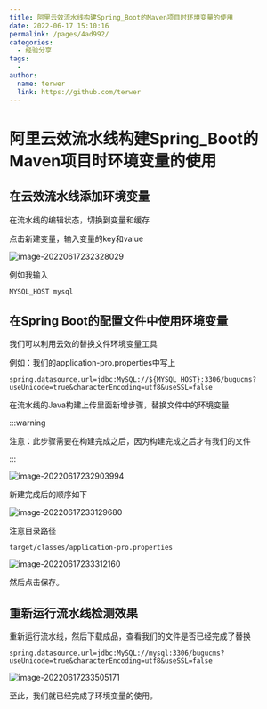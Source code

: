 ```yaml
---
title: 阿里云效流水线构建Spring_Boot的Maven项目时环境变量的使用
date: 2022-06-17 15:10:16
permalink: /pages/4ad992/
categories:
  - 经验分享
tags:
  - 
author: 
  name: terwer
  link: https://github.com/terwer
---
```


# 阿里云效流水线构建Spring_Boot的Maven项目时环境变量的使用

## 在云效流水线添加环境变量

在流水线的编辑状态，切换到变量和缓存

点击新建变量，输入变量的key和value

![image-20220617232328029](https://ghproxy.com/https://raw.githubusercontent.com/terwer/upload/main/img/20220617232334.png)

例如我输入

```
MYSQL_HOST mysql
```

## 在Spring Boot的配置文件中使用环境变量

我们可以利用云效的替换文件环境变量工具

例如：我们的application-pro.properties中写上

```properties
spring.datasource.url=jdbc:MySQL://${MYSQL_HOST}:3306/bugucms?useUnicode=true&characterEncoding=utf8&useSSL=false
```

在流水线的Java构建上传里面新增步骤，替换文件中的环境变量

:::warning

注意：此步骤需要在构建完成之后，因为构建完成之后才有我们的文件

:::

![image-20220617232903994](https://ghproxy.com/https://raw.githubusercontent.com/terwer/upload/main/img/20220617232904.png)

新建完成后的顺序如下

![image-20220617233129680](https://ghproxy.com/https://raw.githubusercontent.com/terwer/upload/main/img/20220617233130.png)

注意目录路径

```
target/classes/application-pro.properties
```

![image-20220617233312160](https://ghproxy.com/https://raw.githubusercontent.com/terwer/upload/main/img/20220617233312.png)

然后点击保存。

## 重新运行流水线检测效果

重新运行流水线，然后下载成品，查看我们的文件是否已经完成了替换

```properties
spring.datasource.url=jdbc:MySQL://mysql:3306/bugucms?useUnicode=true&characterEncoding=utf8&useSSL=false
```

![image-20220617233505171](https://ghproxy.com/https://raw.githubusercontent.com/terwer/upload/main/img/20220617233505.png)

至此，我们就已经完成了环境变量的使用。
